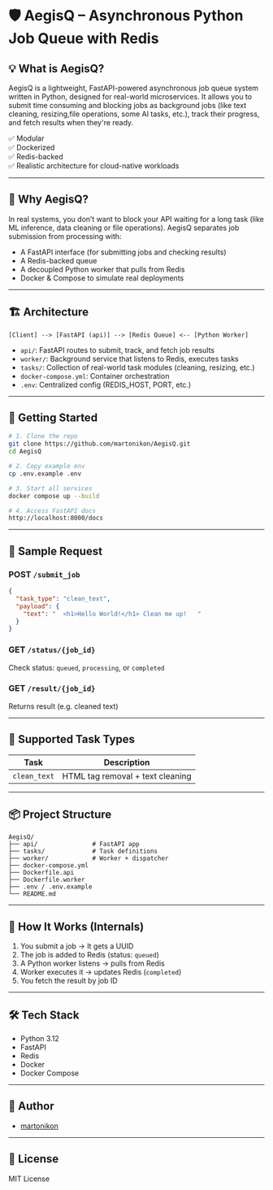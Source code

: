 # 🛡️ AegisQ – Asynchronous Python Job Queue with Redis

## 💡 What is AegisQ?

AegisQ is a lightweight, FastAPI-powered asynchronous job queue system written in Python, designed for real-world microservices. It allows you to submit time consuming and blocking jobs as background jobs (like text cleaning, resizing,file operations, some AI tasks, etc.), track their progress, and fetch results when they're ready.

✅ Modular  
✅ Dockerized  
✅ Redis-backed  
✅ Realistic architecture for cloud-native workloads

---

## 🧠 Why AegisQ?

In real systems, you don’t want to block your API waiting for a long task (like ML inference, data cleaning or file operations). AegisQ separates job submission from processing with:

- A FastAPI interface (for submitting jobs and checking results)
- A Redis-backed queue
- A decoupled Python worker that pulls from Redis
- Docker & Compose to simulate real deployments

---

## 🏗️ Architecture

```
[Client] --> [FastAPI (api)] --> [Redis Queue] <-- [Python Worker]
```

- `api/`: FastAPI routes to submit, track, and fetch job results  
- `worker/`: Background service that listens to Redis, executes tasks  
- `tasks/`: Collection of real-world task modules (cleaning, resizing, etc.)  
- `docker-compose.yml`: Container orchestration  
- `.env`: Centralized config (REDIS_HOST, PORT, etc.)  

---

## 🚀 Getting Started

```bash
# 1. Clone the repo
git clone https://github.com/martonikon/AegisQ.git
cd AegisQ

# 2. Copy example env
cp .env.example .env

# 3. Start all services
docker compose up --build

# 4. Access FastAPI docs
http://localhost:8000/docs
```

---

## 🧪 Sample Request

### POST `/submit_job`

```json
{
  "task_type": "clean_text",
  "payload": {
    "text": "  <h1>Hello World!</h1> Clean me up!   "
  }
}
```

### GET `/status/{job_id}`  
Check status: `queued`, `processing`, or `completed`

### GET `/result/{job_id}`  
Returns result (e.g. cleaned text)

---

## 🧩 Supported Task Types

| Task        | Description                       |
|-------------|-----------------------------------|
| `clean_text`| HTML tag removal + text cleaning |


---

## 📦 Project Structure

```
AegisQ/
├── api/               # FastAPI app
├── tasks/             # Task definitions
├── worker/            # Worker + dispatcher
├── docker-compose.yml
├── Dockerfile.api
├── Dockerfile.worker
├── .env / .env.example
└── README.md
```

---

## 🤖 How It Works (Internals)

1. You submit a job → It gets a UUID  
2. The job is added to Redis (status: `queued`)  
3. A Python worker listens → pulls from Redis  
4. Worker executes it → updates Redis (`completed`)  
5. You fetch the result by job ID  

---

## 🛠️ Tech Stack

- Python 3.12  
- FastAPI  
- Redis  
- Docker  
- Docker Compose

---

## 👤 Author

- [martonikon](https://github.com/martonikon)  

---

## 📜 License

MIT License